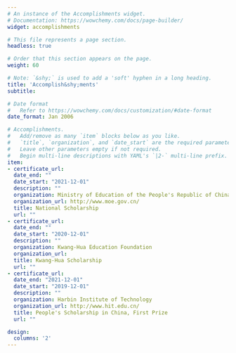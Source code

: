 ```yaml
---
# An instance of the Accomplishments widget.
# Documentation: https://wowchemy.com/docs/page-builder/
widget: accomplishments

# This file represents a page section.
headless: true

# Order that this section appears on the page.
weight: 60

# Note: `&shy;` is used to add a 'soft' hyphen in a long heading.
title: 'Accomplish&shy;ments'
subtitle:

# Date format
#   Refer to https://wowchemy.com/docs/customization/#date-format
date_format: Jan 2006

# Accomplishments.
#   Add/remove as many `item` blocks below as you like.
#   `title`, `organization`, and `date_start` are the required parameters.
#   Leave other parameters empty if not required.
#   Begin multi-line descriptions with YAML's `|2-` multi-line prefix.
item:
- certificate_url:
  date_end: ""
  date_start: "2021-12-01"
  description: ""
  organization: Ministry of Education of the People's Republic of China
  organization_url: http://www.moe.gov.cn/
  title: National Scholarship
  url: ""
- certificate_url:
  date_end: ""
  date_start: "2020-12-01"
  description: ""
  organization: Kwang-Hua Education Foundation
  organization_url: 
  title: Kwang-Hua Scholarship
  url: ""
- certificate_url:
  date_end: "2021-12-01"
  date_start: "2019-12-01"
  description: ""
  organization: Harbin Institute of Technology
  organization_url: http://www.hit.edu.cn/
  title: People's Scholarship in China, First Prize
  url: ""

design:
  columns: '2' 
---
```


